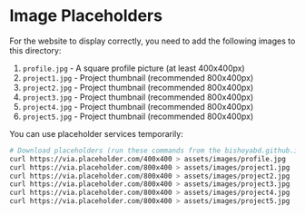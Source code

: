 # Image Placeholders

For the website to display correctly, you need to add the following images to this directory:

1. `profile.jpg` - A square profile picture (at least 400x400px)
2. `project1.jpg` - Project thumbnail (recommended 800x400px)
3. `project2.jpg` - Project thumbnail (recommended 800x400px)
4. `project3.jpg` - Project thumbnail (recommended 800x400px)
5. `project4.jpg` - Project thumbnail (recommended 800x400px)
6. `project5.jpg` - Project thumbnail (recommended 800x400px)

You can use placeholder services temporarily:

```bash
# Download placeholders (run these commands from the bishoyabd.github.io directory)
curl https://via.placeholder.com/400x400 > assets/images/profile.jpg
curl https://via.placeholder.com/800x400 > assets/images/project1.jpg
curl https://via.placeholder.com/800x400 > assets/images/project2.jpg
curl https://via.placeholder.com/800x400 > assets/images/project3.jpg
curl https://via.placeholder.com/800x400 > assets/images/project4.jpg
curl https://via.placeholder.com/800x400 > assets/images/project5.jpg
``` 